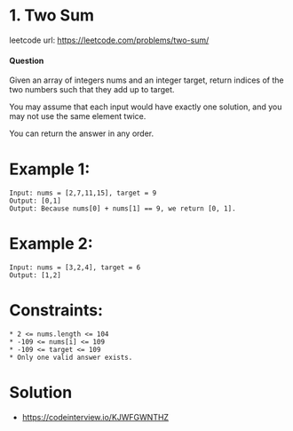 # 1. Two Sum
 
leetcode url: https://leetcode.com/problems/two-sum/
 
#### Question
Given an array of integers nums and an integer target, return indices of the two numbers such that they add up to target.

You may assume that each input would have exactly one solution, and you may not use the same element twice.

You can return the answer in any order.

# Example 1:

```
Input: nums = [2,7,11,15], target = 9
Output: [0,1]
Output: Because nums[0] + nums[1] == 9, we return [0, 1].
 ```
 
 # Example 2:

```
Input: nums = [3,2,4], target = 6
Output: [1,2]
```
# Constraints:

```
* 2 <= nums.length <= 104
* -109 <= nums[i] <= 109
* -109 <= target <= 109
* Only one valid answer exists.
 ```
 
# Solution
* https://codeinterview.io/KJWFGWNTHZ